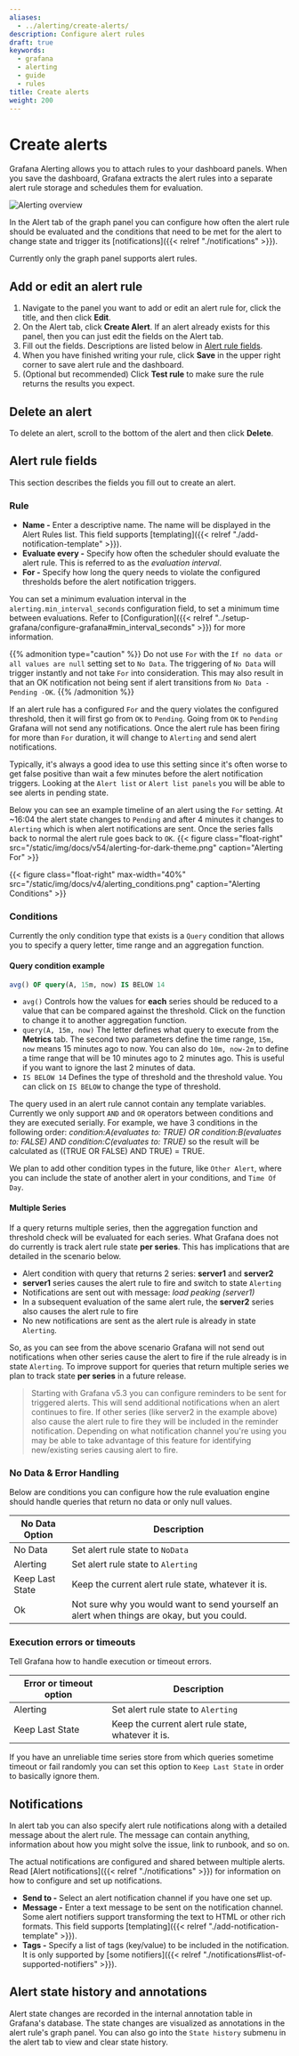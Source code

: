 ```yaml
---
aliases:
  - ../alerting/create-alerts/
description: Configure alert rules
draft: true
keywords:
  - grafana
  - alerting
  - guide
  - rules
title: Create alerts
weight: 200
---
```


# Create alerts

Grafana Alerting allows you to attach rules to your dashboard panels. When you save the dashboard, Grafana extracts the alert rules into a separate alert rule storage and schedules them for evaluation.

![Alerting overview](/static/img/docs/alerting/drag_handles_gif.gif)

In the Alert tab of the graph panel you can configure how often the alert rule should be evaluated and the conditions that need to be met for the alert to change state and trigger its [notifications]({{< relref "./notifications" >}}).

Currently only the graph panel supports alert rules.

## Add or edit an alert rule

1. Navigate to the panel you want to add or edit an alert rule for, click the title, and then click **Edit**.
1. On the Alert tab, click **Create Alert**. If an alert already exists for this panel, then you can just edit the fields on the Alert tab.
1. Fill out the fields. Descriptions are listed below in [Alert rule fields](#alert-rule-fields).
1. When you have finished writing your rule, click **Save** in the upper right corner to save alert rule and the dashboard.
1. (Optional but recommended) Click **Test rule** to make sure the rule returns the results you expect.

## Delete an alert

To delete an alert, scroll to the bottom of the alert and then click **Delete**.

## Alert rule fields

This section describes the fields you fill out to create an alert.

### Rule

- **Name -** Enter a descriptive name. The name will be displayed in the Alert Rules list. This field supports [templating]({{< relref "./add-notification-template" >}}).
- **Evaluate every -** Specify how often the scheduler should evaluate the alert rule. This is referred to as the _evaluation interval_.
- **For -** Specify how long the query needs to violate the configured thresholds before the alert notification triggers.

You can set a minimum evaluation interval in the `alerting.min_interval_seconds` configuration field, to set a minimum time between evaluations. Refer to [Configuration]({{< relref "../setup-grafana/configure-grafana#min_interval_seconds" >}}) for more information.

{{% admonition type="caution" %}}
Do not use `For` with the `If no data or all values are null` setting set to `No Data`. The triggering of `No Data` will trigger instantly and not take `For` into consideration. This may also result in that an OK notification not being sent if alert transitions from `No Data -Pending -OK`.
{{% /admonition %}}

If an alert rule has a configured `For` and the query violates the configured threshold, then it will first go from `OK` to `Pending`. Going from `OK` to `Pending` Grafana will not send any notifications. Once the alert rule has been firing for more than `For` duration, it will change to `Alerting` and send alert notifications.

Typically, it's always a good idea to use this setting since it's often worse to get false positive than wait a few minutes before the alert notification triggers. Looking at the `Alert list` or `Alert list panels` you will be able to see alerts in pending state.

Below you can see an example timeline of an alert using the `For` setting. At ~16:04 the alert state changes to `Pending` and after 4 minutes it changes to `Alerting` which is when alert notifications are sent. Once the series falls back to normal the alert rule goes back to `OK`.
{{< figure class="float-right"  src="/static/img/docs/v54/alerting-for-dark-theme.png" caption="Alerting For" >}}

{{< figure class="float-right"  max-width="40%" src="/static/img/docs/v4/alerting_conditions.png" caption="Alerting Conditions" >}}

### Conditions

Currently the only condition type that exists is a `Query` condition that allows you to
specify a query letter, time range and an aggregation function.

#### Query condition example

```sql
avg() OF query(A, 15m, now) IS BELOW 14
```

- `avg()` Controls how the values for **each** series should be reduced to a value that can be compared against the threshold. Click on the function to change it to another aggregation function.
- `query(A, 15m, now)` The letter defines what query to execute from the **Metrics** tab. The second two parameters define the time range, `15m, now` means 15 minutes ago to now. You can also do `10m, now-2m` to define a time range that will be 10 minutes ago to 2 minutes ago. This is useful if you want to ignore the last 2 minutes of data.
- `IS BELOW 14` Defines the type of threshold and the threshold value. You can click on `IS BELOW` to change the type of threshold.

The query used in an alert rule cannot contain any template variables. Currently we only support `AND` and `OR` operators between conditions and they are executed serially.
For example, we have 3 conditions in the following order:
_condition:A(evaluates to: TRUE) OR condition:B(evaluates to: FALSE) AND condition:C(evaluates to: TRUE)_
so the result will be calculated as ((TRUE OR FALSE) AND TRUE) = TRUE.

We plan to add other condition types in the future, like `Other Alert`, where you can include the state of another alert in your conditions, and `Time Of Day`.

#### Multiple Series

If a query returns multiple series, then the aggregation function and threshold check will be evaluated for each series. What Grafana does not do currently is track alert rule state **per series**. This has implications that are detailed in the scenario below.

- Alert condition with query that returns 2 series: **server1** and **server2**
- **server1** series causes the alert rule to fire and switch to state `Alerting`
- Notifications are sent out with message: _load peaking (server1)_
- In a subsequent evaluation of the same alert rule, the **server2** series also causes the alert rule to fire
- No new notifications are sent as the alert rule is already in state `Alerting`.

So, as you can see from the above scenario Grafana will not send out notifications when other series cause the alert to fire if the rule already is in state `Alerting`. To improve support for queries that return multiple series we plan to track state **per series** in a future release.

> Starting with Grafana v5.3 you can configure reminders to be sent for triggered alerts. This will send additional notifications
> when an alert continues to fire. If other series (like server2 in the example above) also cause the alert rule to fire they will be included in the reminder notification. Depending on what notification channel you're using you may be able to take advantage of this feature for identifying new/existing series causing alert to fire.

### No Data & Error Handling

Below are conditions you can configure how the rule evaluation engine should handle queries that return no data or only null values.

| No Data Option  | Description                                                                                |
| --------------- | ------------------------------------------------------------------------------------------ |
| No Data         | Set alert rule state to `NoData`                                                           |
| Alerting        | Set alert rule state to `Alerting`                                                         |
| Keep Last State | Keep the current alert rule state, whatever it is.                                         |
| Ok              | Not sure why you would want to send yourself an alert when things are okay, but you could. |

### Execution errors or timeouts

Tell Grafana how to handle execution or timeout errors.

| Error or timeout option | Description                                        |
| ----------------------- | -------------------------------------------------- |
| Alerting                | Set alert rule state to `Alerting`                 |
| Keep Last State         | Keep the current alert rule state, whatever it is. |

If you have an unreliable time series store from which queries sometime timeout or fail randomly you can set this option to `Keep Last State` in order to basically ignore them.

## Notifications

In alert tab you can also specify alert rule notifications along with a detailed message about the alert rule. The message can contain anything, information about how you might solve the issue, link to runbook, and so on.

The actual notifications are configured and shared between multiple alerts. Read
[Alert notifications]({{< relref "./notifications" >}}) for information on how to configure and set up notifications.

- **Send to -** Select an alert notification channel if you have one set up.
- **Message -** Enter a text message to be sent on the notification channel. Some alert notifiers support transforming the text to HTML or other rich formats. This field supports [templating]({{< relref "./add-notification-template" >}}).
- **Tags -** Specify a list of tags (key/value) to be included in the notification. It is only supported by [some notifiers]({{< relref "./notifications#list-of-supported-notifiers" >}}).

## Alert state history and annotations

Alert state changes are recorded in the internal annotation table in Grafana's database. The state changes are visualized as annotations in the alert rule's graph panel. You can also go into the `State history` submenu in the alert tab to view and clear state history.
